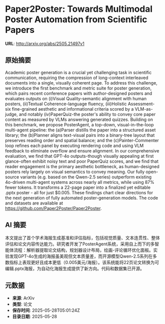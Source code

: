 # Paper2Poster: Towards Multimodal Poster Automation from Scientific Papers

**URL**: http://arxiv.org/abs/2505.21497v1

## 原始摘要

Academic poster generation is a crucial yet challenging task in scientific
communication, requiring the compression of long-context interleaved documents
into a single, visually coherent page. To address this challenge, we introduce
the first benchmark and metric suite for poster generation, which pairs recent
conference papers with author-designed posters and evaluates outputs on
(i)Visual Quality-semantic alignment with human posters, (ii)Textual
Coherence-language fluency, (iii)Holistic Assessment-six fine-grained aesthetic
and informational criteria scored by a VLM-as-judge, and notably
(iv)PaperQuiz-the poster's ability to convey core paper content as measured by
VLMs answering generated quizzes. Building on this benchmark, we propose
PosterAgent, a top-down, visual-in-the-loop multi-agent pipeline: the (a)Parser
distills the paper into a structured asset library; the (b)Planner aligns
text-visual pairs into a binary-tree layout that preserves reading order and
spatial balance; and the (c)Painter-Commenter loop refines each panel by
executing rendering code and using VLM feedback to eliminate overflow and
ensure alignment. In our comprehensive evaluation, we find that GPT-4o
outputs-though visually appealing at first glance-often exhibit noisy text and
poor PaperQuiz scores, and we find that reader engagement is the primary
aesthetic bottleneck, as human-designed posters rely largely on visual
semantics to convey meaning. Our fully open-source variants (e.g. based on the
Qwen-2.5 series) outperform existing 4o-driven multi-agent systems across
nearly all metrics, while using 87% fewer tokens. It transforms a 22-page paper
into a finalized yet editable .pptx poster - all for just $0.005. These
findings chart clear directions for the next generation of fully automated
poster-generation models. The code and datasets are available at
https://github.com/Paper2Poster/Paper2Poster.


## AI 摘要

本文提出了首个学术海报生成基准和评估指标，包括视觉质量、文本连贯性、整体评估和论文内容传达能力。研究者开发了PosterAgent系统，采用自上而下的多智能体流程：解析器提取论文结构，规划器设计布局，绘画-评论循环优化面板。实验发现GPT-4o生成的海报虽美观但文本质量差，而开源模型Qwen-2.5系列在多数指标上表现更好且成本更低（0.005美元/海报）。该系统能将22页论文转换为可编辑.pptx海报，为自动化海报生成提供了新方向。代码和数据集已开源。

## 元数据

- **来源**: ArXiv
- **类型**: 论文
- **保存时间**: 2025-05-28T05:01:24Z
- **目录日期**: 2025-05-28
